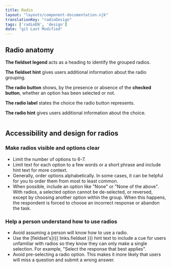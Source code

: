 ```yaml
---
title: Radio
layout: "layouts/component-documentation.njk"
translationKey: "radioDesign"
tags: ['radioEN', 'design']
date: "git Last Modified"
---
```


## Radio anatomy

**The fieldset legend** acts as a heading to identify the grouped radios.

**The fieldset hint** gives users additional information about the radio grouping.

**The radio button** shows, by the presence or absence of the **checked button**, whether an option has been selected or not.

**The radio label** states the choice the radio button represents.

**The radio hint** gives users additional information about the choice.

<img class="b-sm b-gray p-400" src="/images/en/anatomy/gcds-radio-anatomy.svg" alt=""/>

## Accessibility and design for radios

### Make radios visible and options clear

- Limit the number of options to 6-7.
- Limit text for each option to a few words or a short phrase and include hint text for more context.
- Generally, order options alphabetically. In some cases, it can be helpful for you to order them from most to least common.
- When possible, include an option like "None" or "None of the above". With radios, a selected option cannot be de-selected, or reversed, except by choosing another option within the group. When this happens, the respondent is forced to choose an incorrect response or abandon the task.

### Help a person understand how to use radios

- Avoid assuming a person will know how to use a radio.
- Use the [fieldset's]({{ links.fieldset }}) hint text to include a cue for users unfamiliar with radios so they know they can only make a single selection. For example, "Select the response that best applies".
- Avoid pre-selecting a radio option. This makes it more likely that users will miss a question and submit a wrong answer.
